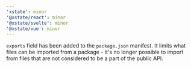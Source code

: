 ```yaml
---
'xstate': minor
'@xstate/react': minor
'@xstate/svelte': minor
'@xstate/vue': minor
---
```


`exports` field has been added to the `package.json` manifest. It limits what files can be imported from a package - it's no longer possible to import from files that are not considered to be a part of the public API.
